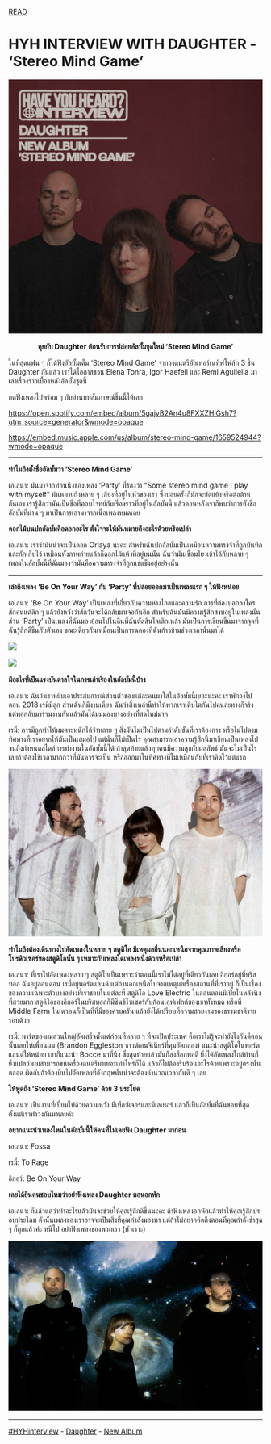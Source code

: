 [READ](https://www.haveyouheard.live/discover/category/READ)

# HYH INTERVIEW WITH DAUGHTER - ‘Stereo Mind Game’

<p align="center">
<img src="/Text/Resources/1080x1080_Daughter.png">
</p>

<div align="center">

**คุยกับ Daughter ต้อนรับการปล่อยอัลบั้มชุดใหม่ ‘Stereo Mind Game’**

</div>

ในที่สุดแฟน ๆ ก็ได้ฟังอัลบั้มเต็ม  ‘Stereo Mind Game’ จากวงดนตรีอัลเทอร์เนทิฟโฟล์ก 3 ชิ้น Daughter กันแล้ว เราได้โอกาสชวน Elena Tonra, Igor Haefeli และ Remi Aguilella มาเล่าเรื่องราวเบื้องหลังอัลบั้มชุดนี้

กดฟังเพลงไปพร้อม ๆ กับอ่านบทสัมภาษณ์ชิ้นนี้ได้เลย

https://open.spotify.com/embed/album/5gajvB2An4u8FXXZHlGsh7?utm_source=generator&wmode=opaque 

https://embed.music.apple.com/us/album/stereo-mind-game/1659524944?wmode=opaque

---

**ทำไมถึงตั้งชื่ออัลบั้มว่า ‘Stereo Mind Game’**

เอเลน่า: มันมาจากท่อนนึงของเพลง ‘Party’ ที่ร้องว่า “Some stereo mind game I play with myself” มันหมายถึงหลาย ๆ เสียงที่อยู่ในหัวของเรา ซึ่งบ่อยครั้งก็มักจะขัดแย้งหรือต่อต้านกันเอง เรารู้สึกว่ามันเป็นชื่อที่ตอบโจทย์กับเรื่องราวที่อยู่ในอัลบั้มนี้ แล้วตอนหลังเราก็พบว่าการตั้งชื่ออัลบั้มที่ผ่าน ๆ มาเป็นการเอามาจากเนื้อเพลงหมดเลย 

**ดอกไม้บนปกอัลบั้มคือดอกอะไร ตั้งใจจะให้มันหมายถึงอะไรด้วยหรือเปล่า**

เอเลน่า: เราว่ามันน่าจะเป็นดอก Orlaya นะคะ สำหรับฉันปกอัลบั้มเป็นเหมือนความทรงจำที่ถูกบันทึกและกักเก็บไว้ เหมือนทั้งภาพถ่ายแล้วก็ดอกไม้แห้งที่อยู่บนนั้น ฉันว่ามันเชื่อมโยงเข้าได้กับหลาย ๆ เพลงในอัลบั้มนี้ที่ฉันมองว่ามันคือความทรงจำที่ถูกแช่แข็งอยู่อย่างนั้น

---

**เล่าถึงเพลง ‘Be On Your Way’ กับ ‘Party’ ที่ปล่อยออกมาเป็นเพลงแรก ๆ ให้ฟังหน่อย**

เอเลน่า: ‘Be On Your Way’ เป็นเพลงที่เกี่ยวกับความห่างไกลและความรัก การที่ต้องบอกลาใครสักคนแต่ลึก ๆ แล้วยังหวังว่าสักวันจะได้กลับมาเจอกันอีก สำหรับฉันมันมีความรู้สึกสงบอยู่ในเพลงนั้น ส่วน ‘Party’ เป็นเพลงที่ฉันมองย้อนไปในคืนที่ฉันตัดสินใจเลิกเหล้า มันเป็นการเขียนขึ้นมาจากจุดที่ฉันรู้สึกดีขึ้นกับตัวเอง ขณะเดียวกันเหมือนเป็นการฉลองที่ฉันก้าวข้ามช่วงเวลานั้นมาได้

[<img src="https://i.ytimg.com/vi/6GDzvjRRIkY/maxresdefault.jpg">](https://www.youtube.com/watch?v=6GDzvjRRIkY)

[<img src="https://i.ytimg.com/vi/KdgntP7Yp5o/maxresdefault.jpg">](https://www.youtube.com/watch?v=KdgntP7Yp5o)

**มีอะไรที่เป็นแรงบันดาลใจในการเล่าเรื่องในอัลบั้มนี้บ้าง**

เอเลน่า: ฉันว่าเราหยิบเอาประสบการณ์ส่วนตัวของแต่ละคนมาใส่ในอัลบั้มนี้เยอะนะคะ เราพักวงไปตอน 2018 เรมี่มีลูก ส่วนฉันก็มีงานเดี่ยว ฉันว่าสิ่งเหล่านี้ทำให้พวกเราเติบโตกันไปคนละทางก็จริง แต่พอกลับมาร่วมงานกันแล้วมันได้มุมมองบางอย่างที่สดใหม่มาก

เรมี่: การมีลูกทำให้ผมตระหนักได้ว่าหลาย ๆ สิ่งมันไม่เป็นไปตามลำดับขั้นที่เราต้องการ หรือไม่ไปตามทิศทางที่เราอยากให้มันเป็นเสมอไป แต่นั่นก็ไม่เป็นไร คุณสามารถเอาความรู้สึกนี้มาเขียนเป็นเพลงไปจนถึงกำหนดสไตล์การทำงานในอัลบั้มนี้ได้ ถ้าสุดท้ายแล้วทุกคนมีความสุขกับผลลัพธ์ มันจะไม่เป็นไรเลยถ้าต้องใช้เวลามากกว่าที่มันควรจะเป็น หรือออกมาในทิศทางที่ไม่เหมือนกับที่เราคิดไว้แต่แรก

<img src="/Images/Marika Kochiashvili/3Q1A6724edit.jpeg">

**ทำไมถึงต้องเดินทางไปอัดเพลงในหลาย ๆ สตูดิโอ มีเหตุผลอื่นนอกเหนือจากคุณภาพเสียงหรือโปรดิวเซอร์ของสตูดิโอนั้น ๆ เหมาะกับเพลงใดเพลงหนึ่งด้วยหรือเปล่า**

เอเลน่า: ที่เราไปอัดเพลงหลาย ๆ สตูดิโอเป็นเพราะว่าตอนนี้เราไม่ได้อยู่ที่เดียวกันเลย อิกอร์อยู่ที่บริสทอล ฉันอยู่ลอนดอน เรมี่อยู่พอร์ตแลนด์ แต่ถ้านอกเหนือไปจากเหตุผลเรื่องสถานที่ที่เราอยู่ ก็เป็นเรื่องของความเฉพาะตัวบางอย่างที่เราชอบในแต่ละที่ สตูดิโอ Love Electric ในลอนดอนมีเปียโนหลังนึงที่สวยมาก สตูดิโอของอิกอร์ในบริสทอลก็มีซินธิไซเซอร์กับก้อนเอฟเฟกต์ของเขาทั้งหมด หรือที่ Middle Farm ในเดวอนก็เป็นที่ที่มีของครบครัน แล้วยังได้เปรียบที่ความสวยงามของธรรมชาติรายรอบด้วย

เรมี่: พาร์ตของผมส่วนใหญ่อัดเสร็จตั้งแต่ก่อนที่หลาย ๆ ที่จะเปิดประเทศ คือเราไม่รู้จะทำยังไงกันดีตอนนั้นเลยให้เพื่อนผม (Brandon Eggleston ซาวด์เอนจิเนียร์ที่คุมอัดกลอง) แนะนำสตูดิโอในพอร์ตแลนด์ให้หน่อย เขาก็แนะนำ Bocce มาที่นึง ซึ่งสุดท้ายแล้วมันก็ลงล็อกพอดี ยิ่งได้อัดเพลงใกล้บ้านก็ยิ่งแปลว่าผมสามารถขนเครื่องดนตรีมาเยอะเท่าไหร่ก็ได้ แล้วก็ไม่ต้องรีบร้อนอะไรด้วยเพราะอยู่ตรงนั้นตลอด ผิดกับถ้าต้องบินไปอัดเพลงที่อังกฤษนั่นน่าจะต้องคำนวณเวลากันดี ๆ เลย

**ให้พูดถึง ‘Stereo Mind Game’ ด้วย 3 ประโยค**

เอเลน่า: เป็นงานที่เปี่ยมไปด้วยความหวัง มีเท็กซ์เจอร์และมีเลเยอร์ แล้วก็เป็นอัลบั้มที่ฉันชอบที่สุดตั้งแต่เราทำวงกันมาเลยค่ะ

**อยากแนะนำเพลงไหนในอัลบั้มนี้ให้คนที่ไม่เคยฟัง Daughter มาก่อน**

เอเลน่า: Fossa

เรมี่: To Rage

อิกอร์: Be On Your Way

**เคยได้ยินคนชอบไหมว่าอย่าฟังเพลง Daughter ตอนอกหัก**

เอเลน่า: ก็แล้วแต่ว่าทำอะไรแล้วมันจะช่วยให้คุณรู้สึกดีขึ้นนะคะ ถ้าฟังเพลงอกหักแล้วทำให้คุณรู้สึกปรอบประโลม ดังนั้นเพลงของเราอาจจะเป็นสิ่งที่คุณกำลังมองหา แต่ถ้าไม่อยากคิดถึงตอนที่คุณกำลังช้ำสุด ๆ ก็ถูกแล้วค่ะ หนีไป อย่าฟังเพลงของพวกเรา (หัวเราะ)

<img src="/Images/Marika Kochiashvili/wider_3Q1A6988_Conf+as+Album+Release+Date+Photo+(1).jpg">

---

[#HYHinterview](https://www.haveyouheard.live/discover/tag/%23HYHinterview) - [Daughter](https://www.haveyouheard.live/discover/tag/Daughter) - [New Album](https://www.haveyouheard.live/discover/tag/New+Album)
